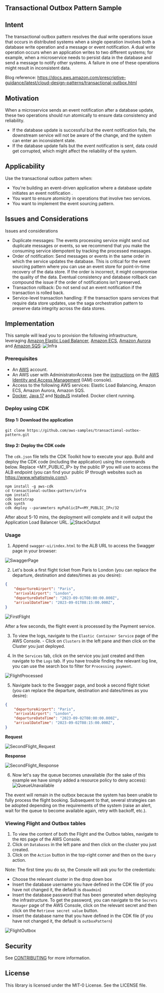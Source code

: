 ## Transactional Outbox Pattern Sample

## Intent

The transactional outbox pattern resolves the dual write operations issue that occurs in distributed systems when a single operation involves both a database write operation and a message or event notification. A dual write operation occurs when an application writes to two different systems; for example, when a microservice needs to persist data in the database and send a message to notify other systems. A failure in one of these operations might result in inconsistent data.

Blog reference: https://docs.aws.amazon.com/prescriptive-guidance/latest/cloud-design-patterns/transactional-outbox.html 

## Motivation

When a microservice sends an event notification after a database update, these two operations should run atomically to ensure data consistency and reliability.
- If the database update is successful but the event notification fails, the downstream service will not be aware of the change, and the system can enter an inconsistent state.
- If the database update fails but the event notification is sent, data could get corrupted, which might affect the reliability of the system.

## Applicability

Use the transactional outbox pattern when:
- You're building an event-driven application where a database update initiates an event notification .
- You want to ensure atomicity in operations that involve two services.
- You want to implement the event sourcing pattern.

## Issues and Considerations

Issues and considerations
- Duplicate messages: The events processing service might send out duplicate messages or events, so we recommend that you make the consuming service idempotent by tracking the processed messages.
- Order of notification: Send messages or events in the same order in which the service updates the database. This is critical for the event sourcing pattern where you can use an event store for point-in-time recovery of the data store. If the order is incorrect, it might compromise the quality of the data. Eventual consistency and database rollback can compound the issue if the order of notifications isn't preserved.
- Transaction rollback: Do not send out an event notification if the transaction is rolled back.
- Service-level transaction handling: If the transaction spans services that require data store updates, use the saga orchestration pattern to preserve data integrity across the data stores.

## Implementation

This sample will lead you to provision the following infrastructure, leveraging [Amazon Elastic Load Balancer](https://aws.amazon.com/elasticloadbalancing/), [Amazon ECS](https://aws.amazon.com/ecs/), [Amazon Aurora](https://aws.amazon.com/rds/aurora/) and [Amazon SQS](https://aws.amazon.com/sqs/):
![Infra](img/outbox-sample-infra.png)

### Prerequisites

- An [AWS](https://aws.amazon.com/) account.
- An AWS user with AdministratorAccess (see the [instructions](https://console.aws.amazon.com/iam/home#/roles%24new?step=review&commonUseCase=EC2%2BEC2&selectedUseCase=EC2&policies=arn:aws:iam::aws:policy%2FAdministratorAccess) on the [AWS Identity and Access Management](http://aws.amazon.com/iam) (IAM) console).
- Access to the following AWS services: Elastic Load Balancing, Amazon ECS, Amazon Aurora, Amazon SQS.
- [Docker](https://docs.docker.com/engine/install/), [Java 17](https://www.oracle.com/java/technologies/javase/jdk17-archive-downloads.html) and [NodeJS](https://nodejs.org/en) installed. Docker client running.

### Deploy using CDK

#### Step 1: Download the application

```shell
git clone https://github.com/aws-samples/transactional-outbox-pattern.git
```
#### Step 2: Deploy the CDK code

The `cdk.json` file tells the CDK Toolkit how to execute your app. Build and deploy the CDK code (including the application) using the commands below. Replace <MY_PUBLIC_IP> by the public IP you will use to access the ALB endpoint (you can find your public IP through websites such as https://www.whatismyip.com/).

```shell
npm install -g aws-cdk
cd transactional-outbox-pattern/infra
npm install
cdk bootstrap
cdk synth
cdk deploy --parameters myPublicIP=<MY_PUBLIC_IP>/32
```
After about 5-10 mins, the deployment will complete and it will output the Application Load Balancer URL. 
![StackOutput](img/outbox-pattern-stack-output.png)

### Usage

1. Append `swagger-ui/index.html` to the ALB URL to access the Swagger page in your browser:

![SwaggerPage](img/outbox-pattern-swagger-page.png)

2. Let's book a first flight ticket from Paris to London (you can replace the departure, destination and dates/times as you desire):
```json
{
    "departureAirport": "Paris",
    "arrivalAirport": "London",
    "departureDateTime": "2023-09-01T08:00:00.000Z",
    "arrivalDateTime": "2023-09-01T08:15:00.000Z",
}
```
![FirstFlight](img/outbox-pattern-first-flight.png)

After a few seconds, the flight event is processed by the Payment service.

3. To view the logs, navigate to the `Elastic Container Service` page of the AWS Console. - Click on `Clusters` in the left pane and then click on the Cluster you just deployed.

4. In the `Services` tab, click on the service you just created and then navigate to the `Logs` tab. If you have trouble finding the relevant log line, you can use the search box to filter for `Processing payment`.

![FlightProcessed](img/outbox-pattern-first-flight-processed.png)

5. Navigate back to the Swagger page, and book a second flight ticket (you can replace the departure, destination and dates/times as you desire):
```json
{
    "departureAirport": "Paris",
    "arrivalAirport": "London",
    "departureDateTime": "2023-09-02T08:00:00.000Z",
    "arrivalDateTime": "2023-09-02T08:15:00.000Z",
}
```
**Request**

![SecondFlight_Request](img/outbox-pattern-second-flight_request.png)


**Response**

![SecondFlight_Response](img/outbox-pattern-second-flight_response.png)

6. Now let's say the queue becomes unavailable (for the sake of this example we have simply added a resource policy to deny access):
![QueueUnavailable](img/outbox-pattern-queue-unavailable.png)

The event will remain in the outbox because the system has been unable to fully process the flight booking. Subsequent to that, several strategies can be adopted depending on the requirements of the system (raise an alert, wait for the queue to become available again, retry with backoff, etc.).

### Viewing Flight and Outbox tables

1. To view the content of both the Flight and the Outbox tables, navigate to the `RDS` page of the AWS Console.
2. Click on `Databases` in the left pane and then click on the cluster you just created.
3. Click on the `Action` button in the top-right corner and then on the `Query` action.

Note: The first time you do so, the Console will ask you for the credentials:
* Choose the relevant cluster in the drop down box
* Insert the database username you have defined in the CDK file (if you have not changed it, the default is `dbaadmin`)
* Insert the database password that has been generated when deploying the infrastructure. To get the password, you can navigate to the `Secrets Manager` page of the AWS Console, click on the relevant secret and then click on the `Retrieve secret value` button.
* Insert the database name that you have defined in the CDK file (if you have not changed it, the default is `outboxPattern`)
    
![FlightOutbox](img/outbox-pattern-event.png)

## Security

See [CONTRIBUTING](CONTRIBUTING.md#security-issue-notifications) for more information.

## License

This library is licensed under the MIT-0 License. See the LICENSE file.
